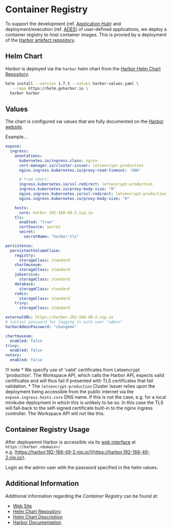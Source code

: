 # Container Registry

To support the development (ref. [Application Hub](application-hub.md)) and deployment/execution (ref. [ADES](ades-zoo.md)) of user-defined applications, we deploy a container registry to host container images. This is provied by a deployment of the [Harbor artefact repository](https://goharbor.io/).

## Helm Chart

_Harbor_ is deployed via the `harbor` helm chart from the [Harbor Helm Chart Repository](https://helm.goharbor.io).

```bash
helm install --version 1.7.3 --values harbor-values.yaml \
   --repo https://helm.goharbor.io \
  harbor harbor
```

## Values

The chart is configured via values that are fully documented on the [Harbor website](https://goharbor.io/docs/2.4.0/install-config/harbor-ha-helm/).

Example...

```yaml
expose:
  ingress:
    annotations:
      kubernetes.io/ingress.class: nginx
      cert-manager.io/cluster-issuer: letsencrypt-production
      nginx.ingress.kubernetes.io/proxy-read-timeout: '600'

      # from chart:
      ingress.kubernetes.io/ssl-redirect: letsencrypt-production
      ingress.kubernetes.io/proxy-body-size: "0"
      nginx.ingress.kubernetes.io/ssl-redirect: letsencrypt-production
      nginx.ingress.kubernetes.io/proxy-body-size: "0"

    hosts:
      core: harbor.192-168-49-2.nip.io
    tls:
      enabled: "true"
      certSource: secret
      secret:
        secretName: "harbor-tls"

persistence:
  persistentVolumeClaim:
    registry:
      storageClass: standard
    chartmuseum:
      storageClass: standard
    jobservice:
      storageClass: standard
    database:
      storageClass: standard
    redis:
      storageClass: standard
    trivy:
      storageClass: standard

externalURL: https://harbor.192-168-49-2.nip.io
# initial password for logging in with user "admin"
harborAdminPassword: "changeme"

chartmuseum:
  enabled: false
trivy:
  enabled: false
notary:
  enabled: false
```

!!! note
    * We specify use of 'valid' certificates from Letsencrypt 'production'. The Workspace API, which calls the Harbor API, expects valid certificates and will thus fail if presented with TLS certificates that fail validation.
    * The `letsencrypt-production` Cluster Issuer relies upon the deployment being accessible from the public internet via the `expose.ingress.hosts.core` DNS name. If this is not the case, e.g. for a local minikube deployment in which this is unlikely to be so. In this case the TLS will fall-back to the self-signed certificate built-in to the nginx ingress controller. The Workspace API will not like this.

## Container Registry Usage

After deployemnt Harbor is accessible via its [web interface](https://harbor.192-168-49-2.nip.io/) at `https://harbor.<domain>/`<br>e.g. [https://harbor.192-168-49-2.nip.io/](https://harbor.192-168-49-2.nip.io/).

Login as the admin user with the password specified in the helm values.

## Additional Information

Additional information regarding the _Container Registry_ can be found at:

* [Web Site](https://goharbor.io/)
* [Helm Chart Repository](https://helm.goharbor.io/)
* [Helm Chart Description](https://goharbor.io/docs/2.4.0/install-config/harbor-ha-helm/)
* [Harbor Documentation](https://goharbor.io/docs/)
